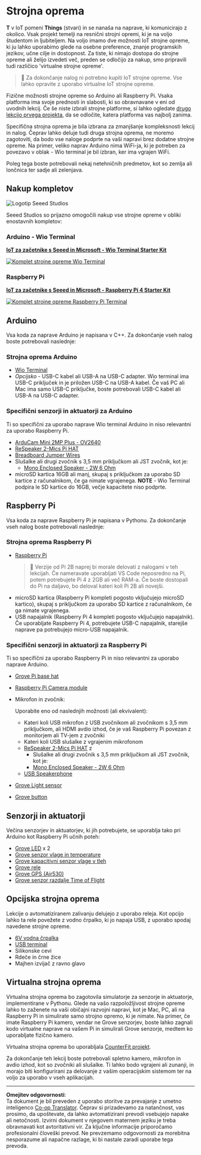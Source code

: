 <!--
CO_OP_TRANSLATOR_METADATA:
{
  "original_hash": "3dce18fab38adf93ff30b8c221b1eec5",
  "translation_date": "2025-08-28T11:58:28+00:00",
  "source_file": "hardware.md",
  "language_code": "sl"
}
-->
# Strojna oprema

**T** v IoT pomeni **Things** (stvari) in se nanaša na naprave, ki komunicirajo z okolico. Vsak projekt temelji na resnični strojni opremi, ki je na voljo študentom in ljubiteljem. Na voljo imamo dve možnosti IoT strojne opreme, ki ju lahko uporabimo glede na osebne preference, znanje programskih jezikov, učne cilje in dostopnost. Za tiste, ki nimajo dostopa do strojne opreme ali želijo izvedeti več, preden se odločijo za nakup, smo pripravili tudi različico 'virtualne strojne opreme'.

> 💁 Za dokončanje nalog ni potrebno kupiti IoT strojne opreme. Vse lahko opravite z uporabo virtualne IoT strojne opreme.

Fizične možnosti strojne opreme so Arduino ali Raspberry Pi. Vsaka platforma ima svoje prednosti in slabosti, ki so obravnavane v eni od uvodnih lekcij. Če še niste izbrali strojne platforme, si lahko ogledate [drugo lekcijo prvega projekta](./1-getting-started/lessons/2-deeper-dive/README.md), da se odločite, katera platforma vas najbolj zanima.

Specifična strojna oprema je bila izbrana za zmanjšanje kompleksnosti lekcij in nalog. Čeprav lahko deluje tudi druga strojna oprema, ne moremo zagotoviti, da bodo vse naloge podprte na vaši napravi brez dodatne strojne opreme. Na primer, veliko naprav Arduino nima WiFi-ja, ki je potreben za povezavo v oblak - Wio terminal je bil izbran, ker ima vgrajen WiFi.

Poleg tega boste potrebovali nekaj netehničnih predmetov, kot so zemlja ali lončnica ter sadje ali zelenjava.

## Nakup kompletov

![Logotip Seeed Studios](../../translated_images/seeed-logo.74732b6b482b6e8e8bdcc06f0541fc92b1dabf5e3e8f37afb91e04393a8cb977.sl.png)

Seeed Studios so prijazno omogočili nakup vse strojne opreme v obliki enostavnih kompletov:

### Arduino - Wio Terminal

**[IoT za začetnike s Seeed in Microsoft - Wio Terminal Starter Kit](https://www.seeedstudio.com/IoT-for-beginners-with-Seeed-and-Microsoft-Wio-Terminal-Starter-Kit-p-5006.html)**

[![Komplet strojne opreme Wio Terminal](../../translated_images/wio-hardware-kit.4c70c48b85e4283a1d73e248d87d49587c0cd077eeb69cb3eca803166f63c9a5.sl.png)](https://www.seeedstudio.com/IoT-for-beginners-with-Seeed-and-Microsoft-Wio-Terminal-Starter-Kit-p-5006.html)

### Raspberry Pi

**[IoT za začetnike s Seeed in Microsoft - Raspberry Pi 4 Starter Kit](https://www.seeedstudio.com/IoT-for-beginners-with-Seeed-and-Microsoft-Raspberry-Pi-Starter-Kit-p-5004.html)**

[![Komplet strojne opreme Raspberry Pi Terminal](../../translated_images/pi-hardware-kit.26dbadaedb7dd44c73b0131d5d68ea29472ed0a9744f90d5866c6d82f2d16380.sl.png)](https://www.seeedstudio.com/IoT-for-beginners-with-Seeed-and-Microsoft-Raspberry-Pi-Starter-Kit-p-5004.html)

## Arduino

Vsa koda za naprave Arduino je napisana v C++. Za dokončanje vseh nalog boste potrebovali naslednje:

### Strojna oprema Arduino

* [Wio Terminal](https://www.seeedstudio.com/Wio-Terminal-p-4509.html)
* *Opcijsko* - USB-C kabel ali USB-A na USB-C adapter. Wio terminal ima USB-C priključek in je priložen USB-C na USB-A kabel. Če vaš PC ali Mac ima samo USB-C priključke, boste potrebovali USB-C kabel ali USB-A na USB-C adapter.

### Specifični senzorji in aktuatorji za Arduino

Ti so specifični za uporabo naprave Wio terminal Arduino in niso relevantni za uporabo Raspberry Pi.

* [ArduCam Mini 2MP Plus - OV2640](https://www.arducam.com/product/arducam-2mp-spi-camera-b0067-arduino/)
* [ReSpeaker 2-Mics Pi HAT](https://www.seeedstudio.com/ReSpeaker-2-Mics-Pi-HAT.html)
* [Breadboard Jumper Wires](https://www.seeedstudio.com/Breadboard-Jumper-Wire-Pack-241mm-200mm-160mm-117m-p-234.html)
* Slušalke ali drugi zvočnik s 3,5 mm priključkom ali JST zvočnik, kot je:
  * [Mono Enclosed Speaker - 2W 6 Ohm](https://www.seeedstudio.com/Mono-Enclosed-Speaker-2W-6-Ohm-p-2832.html)
* microSD kartica 16GB ali manj, skupaj s priključkom za uporabo SD kartice z računalnikom, če ga nimate vgrajenega. **NOTE** - Wio Terminal podpira le SD kartice do 16GB, večje kapacitete niso podprte.

## Raspberry Pi

Vsa koda za naprave Raspberry Pi je napisana v Pythonu. Za dokončanje vseh nalog boste potrebovali naslednje:

### Strojna oprema Raspberry Pi

* [Raspberry Pi](https://www.raspberrypi.org/products/raspberry-pi-4-model-b/)
  > 💁 Verzije od Pi 2B naprej bi morale delovati z nalogami v teh lekcijah. Če nameravate uporabljati VS Code neposredno na Pi, potem potrebujete Pi 4 z 2GB ali več RAM-a. Če boste dostopali do Pi na daljavo, bo deloval kateri koli Pi 2B ali novejši.
* microSD kartica (Raspberry Pi kompleti pogosto vključujejo microSD kartico), skupaj s priključkom za uporabo SD kartice z računalnikom, če ga nimate vgrajenega.
* USB napajalnik (Raspberry Pi 4 kompleti pogosto vključujejo napajalnik). Če uporabljate Raspberry Pi 4, potrebujete USB-C napajalnik, starejše naprave pa potrebujejo micro-USB napajalnik.

### Specifični senzorji in aktuatorji za Raspberry Pi

Ti so specifični za uporabo Raspberry Pi in niso relevantni za uporabo naprave Arduino.

* [Grove Pi base hat](https://www.seeedstudio.com/Grove-Base-Hat-for-Raspberry-Pi.html)
* [Raspberry Pi Camera module](https://www.raspberrypi.org/products/camera-module-v2/)
* Mikrofon in zvočnik:

  Uporabite eno od naslednjih možnosti (ali ekvivalent):
  * Kateri koli USB mikrofon z USB zvočnikom ali zvočnikom s 3,5 mm priključkom, ali HDMI avdio izhod, če je vaš Raspberry Pi povezan z monitorjem ali TV-jem z zvočniki
  * Kateri koli USB slušalke z vgrajenim mikrofonom
  * [ReSpeaker 2-Mics Pi HAT](https://www.seeedstudio.com/ReSpeaker-2-Mics-Pi-HAT.html) z
    * Slušalke ali drugi zvočnik s 3,5 mm priključkom ali JST zvočnik, kot je:
    * [Mono Enclosed Speaker - 2W 6 Ohm](https://www.seeedstudio.com/Mono-Enclosed-Speaker-2W-6-Ohm-p-2832.html)
  * [USB Speakerphone](https://www.amazon.com/USB-Speakerphone-Conference-Business-Microphones/dp/B07Q3D7F8S/ref=sr_1_1?dchild=1&keywords=m0&qid=1614647389&sr=8-1)
* [Grove Light sensor](https://www.seeedstudio.com/Grove-Light-Sensor-v1-2-LS06-S-phototransistor.html)
* [Grove button](https://www.seeedstudio.com/Grove-Button.html)

## Senzorji in aktuatorji

Večina senzorjev in aktuatorjev, ki jih potrebujete, se uporablja tako pri Arduino kot Raspberry Pi učnih poteh:

* [Grove LED](https://www.seeedstudio.com/Grove-LED-Pack-p-4364.html) x 2
* [Grove senzor vlage in temperature](https://www.seeedstudio.com/Grove-Temperature-Humidity-Sensor-DHT11.html)
* [Grove kapacitivni senzor vlage v tleh](https://www.seeedstudio.com/Grove-Capacitive-Moisture-Sensor-Corrosion-Resistant.html)
* [Grove rele](https://www.seeedstudio.com/Grove-Relay.html)
* [Grove GPS (Air530)](https://www.seeedstudio.com/Grove-GPS-Air530-p-4584.html)
* [Grove senzor razdalje Time of Flight](https://www.seeedstudio.com/Grove-Time-of-Flight-Distance-Sensor-VL53L0X.html)

## Opcijska strojna oprema

Lekcije o avtomatiziranem zalivanju delujejo z uporabo releja. Kot opcijo lahko ta rele povežete z vodno črpalko, ki jo napaja USB, z uporabo spodaj navedene strojne opreme.

* [6V vodna črpalka](https://www.seeedstudio.com/6V-Mini-Water-Pump-p-1945.html)
* [USB terminal](https://www.adafruit.com/product/3628)
* Silikonske cevi
* Rdeče in črne žice
* Majhen izvijač z ravno glavo

## Virtualna strojna oprema

Virtualna strojna oprema bo zagotovila simulatorje za senzorje in aktuatorje, implementirane v Pythonu. Glede na vašo razpoložljivost strojne opreme lahko to zaženete na vaši običajni razvojni napravi, kot je Mac, PC, ali na Raspberry Pi in simulirate samo strojno opremo, ki je nimate. Na primer, če imate Raspberry Pi kamero, vendar ne Grove senzorjev, boste lahko zagnali kodo virtualne naprave na vašem Pi in simulirali Grove senzorje, medtem ko uporabljate fizično kamero.

Virtualna strojna oprema bo uporabljala [CounterFit projekt](https://github.com/CounterFit-IoT/CounterFit).

Za dokončanje teh lekcij boste potrebovali spletno kamero, mikrofon in avdio izhod, kot so zvočniki ali slušalke. Ti lahko bodo vgrajeni ali zunanji, in morajo biti konfigurirani za delovanje z vašim operacijskim sistemom ter na voljo za uporabo v vseh aplikacijah.

---

**Omejitev odgovornosti**:  
Ta dokument je bil preveden z uporabo storitve za prevajanje z umetno inteligenco [Co-op Translator](https://github.com/Azure/co-op-translator). Čeprav si prizadevamo za natančnost, vas prosimo, da upoštevate, da lahko avtomatizirani prevodi vsebujejo napake ali netočnosti. Izvirni dokument v njegovem maternem jeziku je treba obravnavati kot avtoritativni vir. Za ključne informacije priporočamo profesionalni človeški prevod. Ne prevzemamo odgovornosti za morebitna nesporazume ali napačne razlage, ki bi nastale zaradi uporabe tega prevoda.